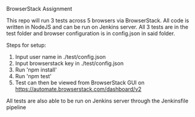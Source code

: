 BrowserStack Assignment

This repo will run 3 tests across 5 browsers via BrowserStack. All code is written in NodeJS and can be
run on Jenkins server.
All 3 tests are in the test folder and browser configuration is in config.json in said folder.

Steps for setup:

1. Input user name in ./test/config.json
2. Input browserstack key in ./test/config.json
3. Run 'npm install'
4. Run 'npm test' 
5. Test can then be viewed from BrowserStack GUI on https://automate.browserstack.com/dashboard/v2

All tests are also able to be run on Jenkins server through the Jenkinsfile pipeline
